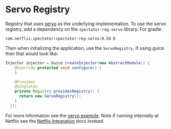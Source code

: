 # Servo Registry

Registry that uses [servo](https://github.com/Netflix/servo) as the underlying
implementation. To use the servo registry, add a dependency on the
`spectator-reg-servo` library. For gradle:

```
com.netflix.spectator:spectator-reg-servo:0.50.0
```

Then when initializing the application, use the `ServoRegistry`. If using guice
then that would look like:

```java
Injector injector = Guice.createInjector(new AbstractModule() {
    @Override protected void configure() {
    }

    @Provides
    @Singleton
    private Registry providesRegistry() {
      return new ServoRegistry();
    }
  });
```

For more information see the [servo example](https://github.com/brharrington/spectator-examples/tree/master/servo). Note if running internally at Netflix see the
[Netflix Integration](../intro/netflix.md) docs instead.
